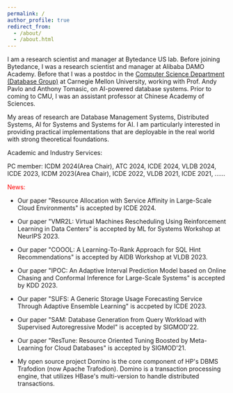 ```yaml
---
permalink: /
author_profile: true
redirect_from: 
  - /about/
  - /about.html
---
```

I am a research scientist and manager at Bytedance US lab. Before joining Bytedance, I was a research scientist and manager at Alibaba DAMO Academy. Before that I was a postdoc in the [Computer Science Department (Database Group)](https://db.cs.cmu.edu/) at Carnegie Mellon University, working with Prof. Andy Pavlo and Anthony Tomasic, on AI-powered database systems. Prior to coming to CMU, I was an assistant professor at Chinese Academy of Sciences. 

My areas of research are Database Management Systems, Distributed Systems, AI for Systems and Systems for AI. I am particularly interested in providing practical implementations that are deployable in the real world with strong theoretical foundations.

Academic and Industry Services: 

PC member: ICDM 2024(Area Chair), ATC 2024, ICDE 2024, VLDB 2024, ICDE 2023, ICDM 2023(Area Chair), ICDE 2022, VLDB 2021, ICDE 2021, ......

<font color=red> News: </font>

- Our paper "Resource Allocation with Service Affinity in Large-Scale Cloud Environments" is accepted by ICDE 2024.

- Our paper "VMR2L: Virtual Machines Rescheduling Using Reinforcement Learning in Data Centers" is accepted by ML for Systems Workshop at NeurIPS 2023. 

- Our paper "COOOL: A Learning-To-Rank Approach for SQL Hint Recommendations" is accepted by AIDB Workshop at VLDB 2023.

- Our paper "IPOC: An Adaptive Interval Prediction Model based on Online Chasing and Conformal Inference for Large-Scale Systems" is accepted by KDD 2023.

- Our paper "SUFS: A Generic Storage Usage Forecasting Service Through Adaptive Ensemble Learning" is accpeted by ICDE 2023.

- Our paper "SAM: Database Generation from Query Workload with Supervised Autoregressive Model" is accepted by SIGMOD'22.

- Our paper "ResTune: Resource Oriented Tuning Boosted by Meta-Learning for Cloud Databases" is accepted by SIGMOD'21.

- My open source project Domino is the core component of HP's DBMS Trafodion (now Apache Trafodion). Domino is a transaction processing engine, that utilizes HBase's multi-version to handle distributed transactions.
